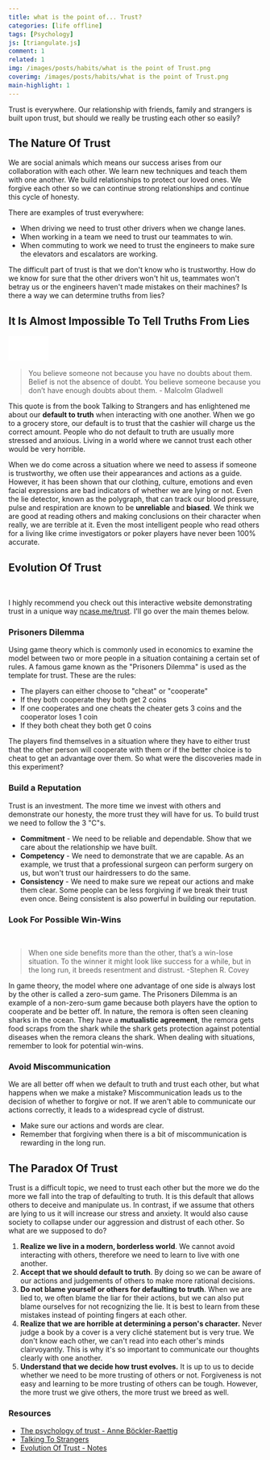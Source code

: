 ```yaml
---
title: what is the point of... Trust?
categories: [life offline]
tags: [Psychology]
js: [triangulate.js]
comment: 1
related: 1
img: /images/posts/habits/what is the point of Trust.png
coverimg: /images/posts/habits/what is the point of Trust.png
main-highlight: 1
---
```

Trust is everywhere. Our relationship with friends, family and strangers is built upon trust, but should we really be trusting each other so easily? 

## The Nature Of Trust
We are social animals which means our success arises from our collaboration with each other. We learn new techniques and teach them with one another. We build relationships to protect our loved ones. We forgive each other so we can continue strong relationships and continue this cycle of honesty. 

There are examples of trust everywhere:

- When driving we need to trust other drivers when we change lanes.
- When working in a team we need to trust our teammates to win.
- When commuting to work we need to trust the engineers to make sure the elevators and escalators are working.

The difficult part of trust is that we don't know who is trustworthy. How do we know for sure that the other drivers won't hit us, teammates won't betray us or the engineers haven't made mistakes on their machines? Is there a way we can determine truths from lies?   

## It Is Almost Impossible To Tell Truths From Lies

<img alt="among us" loading="lazy" src="/images/posts/habits/Among Us.gif" class="right-align pixelart">

> You believe someone not because you have no doubts about them. Belief is not the absence of doubt. You believe someone because you don’t have enough doubts about them. - Malcolm Gladwell

This quote is from the book Talking to Strangers and has enlightened me about our **default to truth** when interacting with one another. When we go to a grocery store, our default is to trust that the cashier will charge us the correct amount. People who do not default to truth are usually more stressed and anxious. Living in a world where we cannot trust each other would be very horrible.

When we do come across a situation where we need to assess if someone is trustworthy, we often use their appearances and actions as a guide. However, it has been shown that our clothing, culture, emotions and even facial expressions are bad indicators of whether we are lying or not. Even the lie detector, known as the polygraph, that can track our blood pressure, pulse and respiration are known to be **unreliable** and **biased**. We think we are good at reading others and making conclusions on their character when really, we are terrible at it. Even the most intelligent people who read others for a living like crime investigators or poker players have never been 100% accurate.  

## Evolution Of Trust

<img class="lazy" data-src="../images/posts/habits/ncasetrust.png" width="60%"/>

I highly recommend you check out this interactive website demonstrating trust in a unique way [ncase.me/trust](https://ncase.me/trust/). I'll go over the main themes below. 

### Prisoners Dilemma

Using game theory which is commonly used in economics to examine the model between two or more people in a situation containing a certain set of rules. A famous game known as the "Prisoners Dilemma" is used as the template for trust. These are the rules:

- The players can either choose to "cheat" or "cooperate"
- If they both cooperate they both get 2 coins
- If one cooperates and one cheats the cheater gets 3 coins and the cooperator loses 1 coin
- If they both cheat they both get 0 coins

The players find themselves in a situation where they have to either trust that the other person will cooperate with them or if the better choice is to cheat to get an advantage over them. So what were the discoveries made in this experiment?

### Build a Reputation

Trust is an investment. The more time we invest with others and demonstrate our honesty, the more trust they will have for us. To build trust we need to follow the 3 "C"s.

- **Commitment** - We need to be reliable and dependable. Show that we care about the relationship we have built.
- **Competency** - We need to demonstrate that we are capable. As an example, we trust that a professional surgeon can perform surgery on us, but won't trust our hairdressers to do the same.
- **Consistency** - We need to make sure we repeat our actions and make them clear. Some people can be less forgiving if we break their trust even once. Being consistent is also powerful in building our reputation.

### Look For Possible Win-Wins

<img class="lazy" data-src="../images/posts/habits/remora.png" width="60%"/>

> When one side benefits more than the other, that’s a win-lose situation. To the winner it might look like success for a while, but in the long run, it breeds resentment and distrust. -Stephen R. Covey

In game theory, the model where one advantage of one side is always lost by the other is called a zero-sum game. The Prisoners Dilemma is an example of a non-zero-sum game because both players have the option to cooperate and be better off. In nature, the remora is often seen cleaning sharks in the ocean. They have a **mutualistic agreement**, the remora gets food scraps from the shark while the shark gets protection against potential diseases when the remora cleans the shark. When dealing with situations, remember to look for potential win-wins. 

### Avoid Miscommunication

We are all better off when we default to truth and trust each other, but what happens when we make a mistake? Miscommunication leads us to the decision of whether to forgive or not. If we aren't able to communicate our actions correctly, it leads to a widespread cycle of distrust. 

- Make sure our actions and words are clear.
- Remember that forgiving when there is a bit of miscommunication is rewarding in the long run.

## The Paradox Of Trust

Trust is a difficult topic, we need to trust each other but the more we do the more we fall into the trap of defaulting to truth. It is this default that allows others to deceive and manipulate us. In contrast, if we assume that others are lying to us it will increase our stress and anxiety. It would also cause society to collapse under our aggression and distrust of each other. So what are we supposed to do?

1. **Realize we live in a modern, borderless world**. We cannot avoid interacting with others, therefore we need to learn to live with one another.
2. **Accept that we should default to truth**. By doing so we can be aware of our actions and judgements of others to make more rational decisions.
3. **Do not blame yourself or others for defaulting to truth**. When we are lied to, we often blame the liar for their actions, but we can also put blame ourselves for not recognizing the lie. It is best to learn from these mistakes instead of pointing fingers at each other.
4. **Realize that we are horrible at determining a person's character.** Never judge a book by a cover is a very cliché statement but is very true. We don't know each other, we can't read into each other's minds clairvoyantly. This is why it's so important to communicate our thoughts clearly with one another.
5. **Understand that we decide how trust evolves.** It is up to us to decide whether we need to be more trusting of others or not. Forgiveness is not easy and learning to be more trusting of others can be tough. However, the more trust we give others, the more trust we breed as well.

### Resources
- [The psychology of trust - Anne Böckler-Raettig](https://www.youtube.com/watch?v=wc3VhvgUtB8)
- [Talking To Strangers](https://www.goodreads.com/book/show/43848929-talking-to-strangers)
- [Evolution Of Trust - Notes](https://ncase.me/trust/notes/)